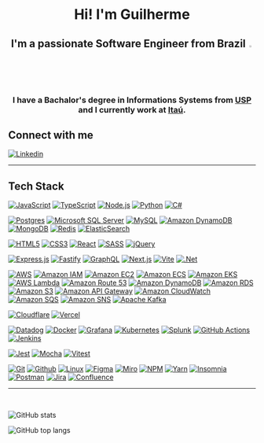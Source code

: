 <h1 align="center">Hi! I'm Guilherme</h1>

<h2 align="center"> I'm a passionate Software Engineer from Brazil <img src="https://upload.wikimedia.org/wikipedia/commons/0/05/Flag_of_Brazil.svg" alt="Flag of Brazil" width="2%" height="2%" /> </h2>
<h3 align="center"> I have a Bachalor's degree in Informations Systems from <a href="">USP</a> and I currently work at <a href="https://www.itau.com.br">Itaú</a>. </h3>

<h2> Connect with me </h2>

[![Linkedin](https://img.shields.io/badge/LinkedIn-0077B5?style=for-the-badge&logo=linkedin&logoColor=white)](https://www.linkedin.com/in/guilherme-fernandes-moraes-da-silva)

---

<h2> Tech Stack </h2>

[![JavaScript](https://img.shields.io/badge/javascript-%23323330.svg?style=for-the-badge&logo=javascript&logoColor=%23F7DF1E)](https://ecma-international.org/publications-and-standards/standards/ecma-262/)
[![TypeScript](https://img.shields.io/badge/TypeScript-007ACC?style=for-the-badge&logo=typescript&logoColor=white)](http://www.typescriptlang.org/)
[![Node.js](https://img.shields.io/badge/node.js-6DA55F?style=for-the-badge&logo=node.js&logoColor=white)](https://nodejs.org/)
[![Python](https://img.shields.io/badge/python-3670A0?style=for-the-badge&logo=python&logoColor=ffdd54)](https://www.python.org/)
[![C#](https://img.shields.io/badge/c%23-%23239120.svg?style=for-the-badge&logo=c-sharp&logoColor=white)](https://learn.microsoft.com/en-us/dotnet/csharp/)

[![Postgres](https://img.shields.io/badge/postgres-%23316192.svg?style=for-the-badge&logo=postgresql&logoColor=white)](https://www.postgresql.org/)
[![Microsoft SQL Server](https://img.shields.io/badge/Microsoft%20SQL%20Server-CC2927?style=for-the-badge&logo=microsoft%20sql%20server&logoColor=white)](https://www.microsoft.com/sql-server)
[![MySQL](https://img.shields.io/badge/mysql-%2300f.svg?style=for-the-badge&logo=mysql&logoColor=white)](https://www.mysql.com/)
[![Amazon DynamoDB](https://img.shields.io/badge/Amazon%20DynamoDB-4053D6?style=for-the-badge&logo=Amazon%20DynamoDB&logoColor=white)](https://aws.amazon.com/dynamodb/)
[![MongoDB](https://img.shields.io/badge/MongoDB-%234ea94b.svg?style=for-the-badge&logo=mongodb&logoColor=white)](https://www.mongodb.com/)
[![Redis](https://img.shields.io/badge/redis-%23DD0031.svg?style=for-the-badge&logo=redis&logoColor=white)](https://redis.io/)
[![ElasticSearch](https://img.shields.io/badge/-ElasticSearch-005571?style=for-the-badge&logo=elasticsearch)](https://www.elastic.co/elasticsearch)

[![HTML5](https://img.shields.io/badge/html5-%23E34F26.svg?style=for-the-badge&logo=html5&logoColor=white)](https://html.spec.whatwg.org/multipage/)
[![CSS3](https://img.shields.io/badge/css3-%231572B6.svg?style=for-the-badge&logo=css3&logoColor=white)](https://www.w3.org/Style/CSS/Overview.en.html)
[![React](https://img.shields.io/badge/react-%2320232a.svg?style=for-the-badge&logo=react&logoColor=%2361DAFB)](https://react.dev/)
[![SASS](https://img.shields.io/badge/SASS-hotpink.svg?style=for-the-badge&logo=SASS&logoColor=white)](https://sass-lang.com/)
[![jQuery](https://img.shields.io/badge/jquery-%230769AD.svg?style=for-the-badge&logo=jquery&logoColor=white)](https://jquery.com/)

[![Express.js](https://img.shields.io/badge/express.js-%23404d59.svg?style=for-the-badge&logo=express&logoColor=%2361DAFB)](https://expressjs.com/)
[![Fastify](https://img.shields.io/badge/fastify-%23000000.svg?style=for-the-badge&logo=fastify&logoColor=white)](https://fastify.dev/)
[![GraphQL](https://img.shields.io/badge/-GraphQL-E10098?style=for-the-badge&logo=graphql&logoColor=white)](https://graphql.org/)
[![Next.js](https://img.shields.io/badge/Next-black?style=for-the-badge&logo=next.js&logoColor=white)](https://nextjs.org/)
[![Vite](https://img.shields.io/static/v1?style=for-the-badge&message=Vite&color=646CFF&logo=Vite&logoColor=FFFFFF&label=)](https://vitejs.dev/)
[![.Net](https://img.shields.io/badge/.NET-5C2D91?style=for-the-badge&logo=.net&logoColor=white)](https://dotnet.microsoft.com/)

[![AWS](https://img.shields.io/badge/AWS-%23FF9900.svg?style=for-the-badge&logo=amazon-aws&logoColor=white)](https://aws.amazon.com/)
[![Amazon IAM](https://img.shields.io/static/v1?style=for-the-badge&message=Amazon+IAM&color=DD344C&logo=Amazon+Identity+Access+Management&logoColor=FFFFFF&label=)](https://aws.amazon.com/iam/)
[![Amazon EC2](https://img.shields.io/static/v1?style=for-the-badge&message=Amazon+EC2&color=222222&logo=Amazon+EC2&logoColor=FF9900&label=)](https://aws.amazon.com/ec2/)
[![Amazon ECS](https://img.shields.io/static/v1?style=for-the-badge&message=Amazon+ECS&color=222222&logo=Amazon+ECS&logoColor=FF9900&label=)](https://aws.amazon.com/ecs/)
[![Amazon EKS](https://img.shields.io/static/v1?style=for-the-badge&message=Amazon+EKS&color=222222&logo=Amazon+EKS&logoColor=FF9900&label=)](https://aws.amazon.com/eks/)
[![AWS Lambda](https://img.shields.io/static/v1?style=for-the-badge&message=AWS+Lambda&color=222222&logo=AWS+Lambda&logoColor=FF9900&label=)](https://aws.amazon.com/lambda/)
[![Amazon Route 53](https://img.shields.io/static/v1?style=for-the-badge&message=Amazon+Route+53&color=8C4FFF&logo=Amazon+Route+53&logoColor=FFFFFF&label=)](https://aws.amazon.com/route53/)
[![Amazon DynamoDB](https://img.shields.io/static/v1?style=for-the-badge&message=Amazon+DynamoDB&color=4053D6&logo=Amazon+DynamoDB&logoColor=FFFFFF&label=)](https://aws.amazon.com/dynamodb/)
[![Amazon RDS](https://img.shields.io/static/v1?style=for-the-badge&message=Amazon+RDS&color=527FFF&logo=Amazon+RDS&logoColor=FFFFFF&label=)](https://aws.amazon.com/rds/)
[![Amazon S3](https://img.shields.io/static/v1?style=for-the-badge&message=Amazon+S3&color=569A31&logo=Amazon+S3&logoColor=FFFFFF&label=)](https://aws.amazon.com/s3/)
[![Amazon API Gateway](https://img.shields.io/static/v1?style=for-the-badge&message=Amazon+API+Gateway&color=FF4F8B&logo=Amazon+API+Gateway&logoColor=FFFFFF&label=)](https://aws.amazon.com/api-gateway/)
[![Amazon CloudWatch](https://img.shields.io/static/v1?style=for-the-badge&message=Amazon+CloudWatch&color=FF4F8B&logo=Amazon+CloudWatch&logoColor=FFFFFF&label=)](https://aws.amazon.com/cloudwatch/)
[![Amazon SQS](https://img.shields.io/static/v1?style=for-the-badge&message=Amazon+SQS&color=FF4F8B&logo=Amazon+SQS&logoColor=FFFFFF&label=)](https://aws.amazon.com/sqs/)
[![Amazon SNS](https://img.shields.io/static/v1?style=for-the-badge&message=Amazon+SNS&color=FF4F8B&logo=&logoColor=FFFFFF&label=)](https://aws.amazon.com/sns/)
[![Apache Kafka](https://img.shields.io/badge/Apache%20Kafka-000?style=for-the-badge&logo=apachekafka)](https://kafka.apache.org/)

[![Cloudflare](https://img.shields.io/badge/Cloudflare-F38020?style=for-the-badge&logo=Cloudflare&logoColor=white)](https://www.cloudflare.com/)
[![Vercel](https://img.shields.io/badge/vercel-%23000000.svg?style=for-the-badge&logo=vercel&logoColor=white)](https://vercel.com/)

[![Datadog](https://img.shields.io/badge/datadog-%23632CA6.svg?style=for-the-badge&logo=datadog&logoColor=white)](https://www.datadoghq.com/)
[![Docker](https://img.shields.io/badge/docker-%230db7ed.svg?style=for-the-badge&logo=docker&logoColor=white)](https://www.docker.com/)
[![Grafana](https://img.shields.io/badge/grafana-%23F46800.svg?style=for-the-badge&logo=grafana&logoColor=white)](https://grafana.com/)
[![Kubernetes](https://img.shields.io/badge/kubernetes-%23326ce5.svg?style=for-the-badge&logo=kubernetes&logoColor=white)](https://kubernetes.io/)
[![Splunk](https://img.shields.io/badge/splunk-%23000000.svg?style=for-the-badge&logo=splunk&logoColor=white)](https://www.splunk.com/)
[![GitHub Actions](https://img.shields.io/badge/github%20actions-%232671E5.svg?style=for-the-badge&logo=githubactions&logoColor=white)](https://docs.github.com/actions)
[![Jenkins](https://img.shields.io/badge/jenkins-%232C5263.svg?style=for-the-badge&logo=jenkins&logoColor=white)](https://www.jenkins.io/)

[![Jest](https://img.shields.io/badge/-jest-%23C21325?style=for-the-badge&logo=jest&logoColor=white)](https://jestjs.io/)
[![Mocha](https://img.shields.io/badge/-mocha-%238D6748?style=for-the-badge&logo=mocha&logoColor=white)](https://mochajs.org/)
[![Vitest](https://img.shields.io/static/v1?style=for-the-badge&message=Vitest&color=6E9F18&logo=Vitest&logoColor=FFFFFF&label=)](https://vitest.dev/)

[![Git](https://img.shields.io/badge/git-%23F05033.svg?style=for-the-badge&logo=git&logoColor=white)](https://git-scm.com/)
[![Github](https://img.shields.io/badge/github-%23121011.svg?style=for-the-badge&logo=github&logoColor=white)](https://github.com/)
[![Linux](https://img.shields.io/badge/Linux-FCC624?style=for-the-badge&logo=linux&logoColor=black)](https://www.linux.org/)
[![Figma](https://img.shields.io/badge/figma-%23F24E1E.svg?style=for-the-badge&logo=figma&logoColor=white)](https://www.figma.com/)
[![Miro](https://img.shields.io/static/v1?style=for-the-badge&message=Miro&color=050038&logo=Miro&logoColor=FFFFFF&label=)](https://miro.com/)
[![NPM](https://img.shields.io/badge/NPM-%23CB3837.svg?style=for-the-badge&logo=npm&logoColor=white)](https://www.npmjs.com/)
[![Yarn](https://img.shields.io/badge/yarn-%232C8EBB.svg?style=for-the-badge&logo=yarn&logoColor=white)](https://yarnpkg.com/)
[![Insomnia](https://img.shields.io/badge/Insomnia-black?style=for-the-badge&logo=insomnia&logoColor=5849BE)](https://insomnia.rest/)
[![Postman](https://img.shields.io/badge/Postman-FF6C37?style=for-the-badge&logo=postman&logoColor=white)](https://www.postman.com/)
[![Jira](https://img.shields.io/badge/jira-%230A0FFF.svg?style=for-the-badge&logo=jira&logoColor=white)](https://www.atlassian.com/software/jira)
[![Confluence](https://img.shields.io/badge/confluence-%23172BF4.svg?style=for-the-badge&logo=confluence&logoColor=white)](https://www.atlassian.com/software/confluence)

---

<br />

![GitHub stats](https://github-readme-stats.vercel.app/api?username=GuilhermeFernandes01&show_icons=true&count_private=true)

![GitHub top langs](https://github-readme-stats.vercel.app/api/top-langs?username=guilhermefernandes01&show_icons=true&locale=en)
